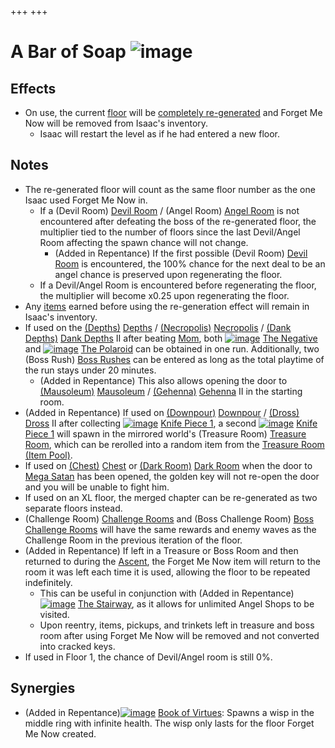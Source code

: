 +++
+++

 # A Bar of Soap ![image](/image/A_Bar_of_Soap.png) 


Effects
---------


* On use, the current [floor](/wiki/Floor "Floor") will be [completely re-generated](/wiki/Level_Generation "Level Generation") and Forget Me Now will be removed from Isaac's inventory.
	+ Isaac will restart the level as if he had entered a new floor.


Notes
-------


* The re-generated floor will count as the same floor number as the one Isaac used Forget Me Now in.
	+ If a (Devil Room) [Devil Room](/wiki/Devil_Room "Devil Room") / (Angel Room) [Angel Room](/wiki/Angel_Room "Angel Room") is not encountered after defeating the boss of the re-generated floor, the multiplier tied to the number of floors since the last Devil/Angel Room affecting the spawn chance will not change.
		- (Added in Repentance) If the first possible (Devil Room) [Devil Room](/wiki/Devil_Room "Devil Room") is encountered, the 100% chance for the next deal to be an angel chance is preserved upon regenerating the floor.
	+ If a Devil/Angel Room is encountered before regenerating the floor, the multiplier will become x0.25 upon regenerating the floor.
* Any [items](/wiki/Items "Items") earned before using the re-generation effect will remain in Isaac's inventory.
* If used on the [(Depths)](/wiki/Depths "Depths") [Depths](/wiki/Depths "Depths") / [(Necropolis)](/wiki/Necropolis "Necropolis") [Necropolis](/wiki/Necropolis "Necropolis") / [(Dank Depths)](/wiki/Dank_Depths "Dank Depths") [Dank Depths](/wiki/Dank_Depths "Dank Depths") II after beating [Mom](/wiki/Mom "Mom"), both [![image](/image/The_Negative.png)](/wiki/The_Negative "The Negative") [The Negative](/wiki/The_Negative "The Negative") and [![image](/image/The_Polaroid.png)](/wiki/The_Polaroid "The Polaroid") [The Polaroid](/wiki/The_Polaroid "The Polaroid") can be obtained in one run. Additionally, two (Boss Rush) [Boss Rushes](/wiki/Boss_Rush "Boss Rush") can be entered as long as the total playtime of the run stays under 20 minutes.
	+ (Added in Repentance) This also allows opening the door to [(Mausoleum)](/wiki/Mausoleum "Mausoleum") [Mausoleum](/wiki/Mausoleum "Mausoleum") / [(Gehenna)](/wiki/Gehenna "Gehenna") [Gehenna](/wiki/Gehenna "Gehenna") II in the starting room.
* (Added in Repentance) If used on [(Downpour)](/wiki/Downpour "Downpour") [Downpour](/wiki/Downpour "Downpour") / [(Dross)](/wiki/Dross "Dross") [Dross](/wiki/Dross "Dross") II after collecting [![image](/image/Knife_Piece_1.png)](/wiki/Knife_Piece_1 "Knife Piece 1") [Knife Piece 1](/wiki/Knife_Piece_1 "Knife Piece 1"), a second [![image](/image/Knife_Piece_1.png)](/wiki/Knife_Piece_1 "Knife Piece 1") [Knife Piece 1](/wiki/Knife_Piece_1 "Knife Piece 1") will spawn in the mirrored world's (Treasure Room) [Treasure Room](/wiki/Treasure_Room "Treasure Room"), which can be rerolled into a random item from the [Treasure Room (Item Pool)](/wiki/Treasure_Room_(Item_Pool) "Treasure Room (Item Pool)").
* If used on [(Chest)](/wiki/Chest_(Floor) "Chest") [Chest](/wiki/Chest_(Floor) "Chest (Floor)") or [(Dark Room)](/wiki/Dark_Room "Dark Room") [Dark Room](/wiki/Dark_Room "Dark Room") when the door to [Mega Satan](/wiki/Mega_Satan "Mega Satan") has been opened, the golden key will not re-open the door and you will be unable to fight him.
* If used on an XL floor, the merged chapter can be re-generated as two separate floors instead.
* (Challenge Room) [Challenge Rooms](/wiki/Challenge_Room "Challenge Room") and (Boss Challenge Room) [Boss Challenge Rooms](/wiki/Boss_Challenge_Room "Boss Challenge Room") will have the same rewards and enemy waves as the Challenge Room in the previous iteration of the floor.
* (Added in Repentance) If left in a Treasure or Boss Room and then returned to during the [Ascent](/wiki/Ascent "Ascent"), the Forget Me Now item will return to the room it was left each time it is used, allowing the floor to be repeated indefinitely.
	+ This can be useful in conjunction with (Added in Repentance)[![image](/image/The_Stairway.png)](/wiki/The_Stairway "The Stairway") [The Stairway](/wiki/The_Stairway "The Stairway"), as it allows for unlimited Angel Shops to be visited.
	+ Upon reentry, items, pickups, and trinkets left in treasure and boss room after using Forget Me Now will be removed and not converted into cracked keys.
* If used in Floor 1, the chance of Devil/Angel room is still 0%.


Synergies
-----------


* (Added in Repentance)[![image](/image/Book_of_Virtues.png)](/wiki/Book_of_Virtues "Book of Virtues") [Book of Virtues](/wiki/Book_of_Virtues "Book of Virtues"): Spawns a wisp in the middle ring with infinite health. The wisp only lasts for the floor Forget Me Now created.


